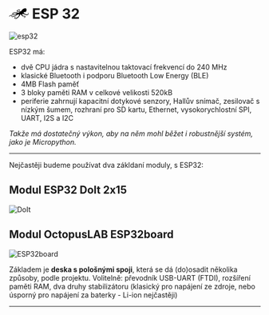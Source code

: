 # ![logo](img/logo_small.png) ESP 32

![esp32](https://www.octopuslab.cz/wp-content/uploads/2020/06/esp32-s.png)

ESP32 má:

- dvě CPU jádra s nastavitelnou taktovací frekvencí do 240 MHz
- klasické Bluetooth i podporu Bluetooth Low Energy (BLE)
- 4MB Flash paměť
- 3 bloky paměti RAM v celkové velikosti 520kB
- periferie zahrnují kapacitní dotykové senzory, Hallův snímač, zesilovač s nízkým šumem, rozhraní pro SD kartu, Ethernet, vysokorychlostní SPI, UART, I2S a I2C

*Takže má dostatečný výkon, aby na něm mohl běžet i robustnější systém, jako je Micropython.*

---

Nejčastěji budeme používat dva zákldaní moduly, s ESP32:
## Modul ESP32 DoIt 2x15

![DoIt](https://www.octopuslab.cz/wp-content/uploads/2020/06/ESP32-doit-2x15-1.png)

## Modul OctopusLAB ESP32board

![ESP32board](https://www.octopuslab.cz/wp-content/uploads/2020/06/esp32board-a-1024x683.png)

Základem je **deska s pološnými spoji**, která se dá (do)osadit několika způsoby, podle projektu.
Volitelně: převodník USB-UART (FTDI), rozšíření paměti RAM, dva druhy stabilizátoru (klasický pro napájení ze zdroje, nebo úsporný pro napájení za baterky - Li-ion nejčastěji)

---